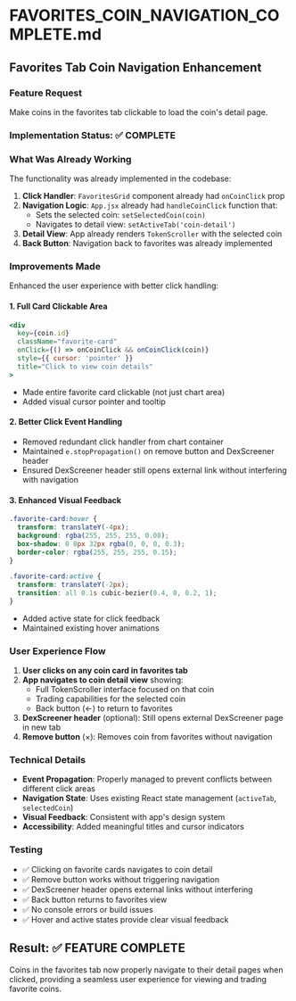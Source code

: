 # FAVORITES_COIN_NAVIGATION_COMPLETE.md

## Favorites Tab Coin Navigation Enhancement

### Feature Request
Make coins in the favorites tab clickable to load the coin's detail page.

### Implementation Status: ✅ COMPLETE

### What Was Already Working
The functionality was already implemented in the codebase:

1. **Click Handler**: `FavoritesGrid` component already had `onCoinClick` prop
2. **Navigation Logic**: `App.jsx` already had `handleCoinClick` function that:
   - Sets the selected coin: `setSelectedCoin(coin)`
   - Navigates to detail view: `setActiveTab('coin-detail')`
3. **Detail View**: App already renders `TokenScroller` with the selected coin
4. **Back Button**: Navigation back to favorites was already implemented

### Improvements Made
Enhanced the user experience with better click handling:

#### 1. **Full Card Clickable Area**
```jsx
<div 
  key={coin.id} 
  className="favorite-card"
  onClick={() => onCoinClick && onCoinClick(coin)}
  style={{ cursor: 'pointer' }}
  title="Click to view coin details"
>
```
- Made entire favorite card clickable (not just chart area)
- Added visual cursor pointer and tooltip

#### 2. **Better Click Event Handling**
- Removed redundant click handler from chart container
- Maintained `e.stopPropagation()` on remove button and DexScreener header
- Ensured DexScreener header still opens external link without interfering with navigation

#### 3. **Enhanced Visual Feedback**
```css
.favorite-card:hover {
  transform: translateY(-4px);
  background: rgba(255, 255, 255, 0.08);
  box-shadow: 0 8px 32px rgba(0, 0, 0, 0.3);
  border-color: rgba(255, 255, 255, 0.15);
}

.favorite-card:active {
  transform: translateY(-2px);
  transition: all 0.1s cubic-bezier(0.4, 0, 0.2, 1);
}
```
- Added active state for click feedback
- Maintained existing hover animations

### User Experience Flow

1. **User clicks on any coin card in favorites tab**
2. **App navigates to coin detail view** showing:
   - Full TokenScroller interface focused on that coin
   - Trading capabilities for the selected coin
   - Back button (←) to return to favorites
3. **DexScreener header** (optional): Still opens external DexScreener page in new tab
4. **Remove button** (×): Removes coin from favorites without navigation

### Technical Details

- **Event Propagation**: Properly managed to prevent conflicts between different click areas
- **Navigation State**: Uses existing React state management (`activeTab`, `selectedCoin`)
- **Visual Feedback**: Consistent with app's design system
- **Accessibility**: Added meaningful titles and cursor indicators

### Testing

- ✅ Clicking on favorite cards navigates to coin detail
- ✅ Remove button works without triggering navigation
- ✅ DexScreener header opens external links without interfering
- ✅ Back button returns to favorites view
- ✅ No console errors or build issues
- ✅ Hover and active states provide clear visual feedback

## Result: ✅ FEATURE COMPLETE

Coins in the favorites tab now properly navigate to their detail pages when clicked, providing a seamless user experience for viewing and trading favorite coins.
